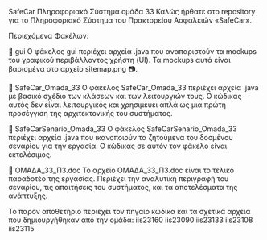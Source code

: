 SafeCar Πληροφοριακό Σύστημα ομάδα 33
Καλώς ήρθατε στο repository για το Πληροφοριακό Σύστημα του Πρακτορείου Ασφαλειών «SafeCar».

Περιεχόμενα Φακέλων:

📂 gui
Ο φάκελος gui περιέχει αρχεία .java που αναπαριστούν τα mockups του γραφικού περιβάλλοντος χρήστη (UI). Τα mockups αυτά είναι βασισμένα στο αρχείο sitemap.png 📷.

📂 SafeCar_Omada_33
Ο φάκελος SafeCar_Omada_33 περιέχει αρχεία .java με βασικό σχέδιο των κλάσεων και των λειτουργιών τους. Ο κώδικας αυτός δεν είναι λειτουργικός και χρησιμεύει απλά ως μια πρώτη προσέγγιση της αρχιτεκτονικής του συστήματος.

📂 SafeCarSenario_Omada_33
Ο φάκελος SafeCarSenario_Omada_33 περιέχει αρχεία .java που ικανοποιούν τα ζητούμενα του δοσμένου σεναρίου για την εργασία. Ο κώδικας σε αυτόν τον φάκελο είναι εκτελέσιμος.

📄 ΟΜΑΔΑ_33_Π3.doc
Το αρχείο ΟΜΑΔΑ_33_Π3.doc είναι το τελικό παραδοτέο της εργασίας. Περιέχει την αναλυτική περιγραφή του σεναρίου, τις απαιτήσεις του συστήματος, και τα αποτελέσματα της ανάπτυξης.

Το παρόν αποθετήριο περιέχει τον πηγαίο κώδικα και τα σχετικά αρχεία που δημιουργήθηκαν από την ομάδα:
iis23160
iis23090
iis23133
iis23108
iis23115
